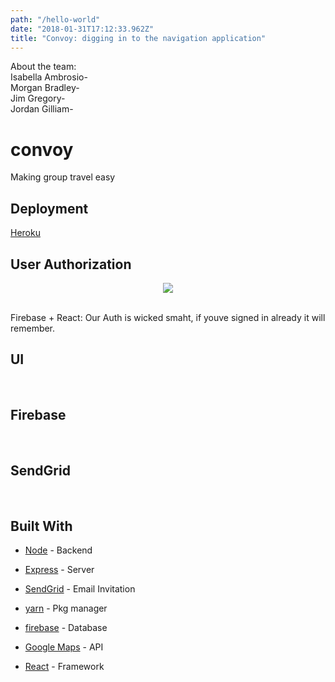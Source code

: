 ```yaml
---
path: "/hello-world"
date: "2018-01-31T17:12:33.962Z"
title: "Convoy: digging in to the navigation application"
---
```

About the team:
<br>
Isabella Ambrosio-
<br>
Morgan Bradley-
<br>
Jim Gregory-
<br>
Jordan Gilliam-
<br>
# convoy
Making group travel easy
## Deployment

 <a href="https://www.heroku.com/">Heroku</a> 


## User Authorization
<p style="text-align:center"><img src ="https://i.gyazo.com/7e9d482db7ed7ea06526f8f315a29e09.gif" />
</p>
<br>
Firebase + React:
Our Auth is wicked smaht, if youve signed in already it will remember.

## UI

<br>

## Firebase

<br>

## SendGrid

<br>

## Built With

* [Node](https://nodejs.org/en/) - Backend
* [Express](https://expressjs.com/) - Server
* [SendGrid](https://sendgrid.com/) - Email Invitation

* [yarn](https://yarnpkg.com/en/) - Pkg manager
* [firebase](https://firebase.google.com/) - Database
* [Google Maps](https://developers.google.com/maps/) - API
* [React](https://reactjs.org/) - Framework